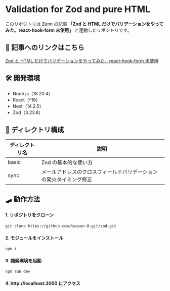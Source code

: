 # Validation for Zod and pure HTML

このリポジトリは Zenn の記事 **「Zod と HTML だけでバリデーションをやってみた。react-hook-form 未使用」** と連動したリポジトリです。

## 📄 記事へのリンクはこちら

[Zod と HTML だけでバリデーションをやってみた。react-hook-form 未使用](https://zenn.dev/cocomina/articles/how-to-use-zod)

## 🛠️ 開発環境

- Node.js（18.20.4）
- React（^18）
- Next（14.2.5）
- Zod（3.23.8）

## 📁 ディレクトリ構成

| ディレクトリ名 | 説明                                                               |
| -------------- | ------------------------------------------------------------------ |
| basic          | Zod の基本的な使い方                                               |
| sync           | メールアドレスのクロスフィールドバリデーションの発火タイミング修正 |

## 🛹 動作方法

#### 1. リポジトリをクローン

```
git clone https://github.com/twosun-8-git/zod.git
```

#### 2. モジュールをインストール

```
npm i
```

#### 3. 開発環境を起動

```
npm run dev
```

#### 4. http://localhost:3000 にアクセス
